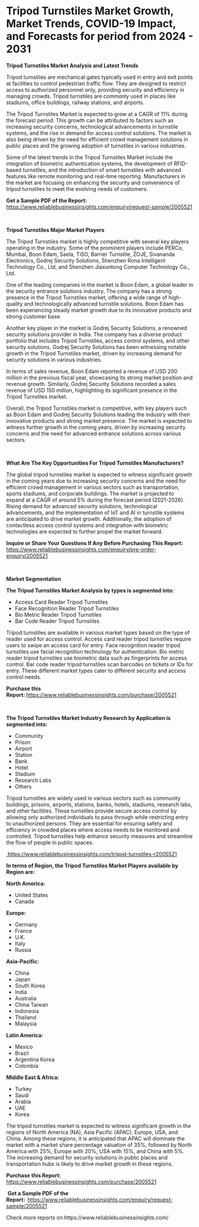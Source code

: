 <p><h1>Tripod Turnstiles Market Growth, Market Trends, COVID-19 Impact, and Forecasts for period from 2024 - 2031</h1></p><p><strong>Tripod Turnstiles Market Analysis and Latest Trends</strong></p>
<p><p>Tripod turnstiles are mechanical gates typically used in entry and exit points at facilities to control pedestrian traffic flow. They are designed to restrict access to authorized personnel only, providing security and efficiency in managing crowds. Tripod turnstiles are commonly used in places like stadiums, office buildings, railway stations, and airports.</p><p>The Tripod Turnstiles Market is expected to grow at a CAGR of 11% during the forecast period. This growth can be attributed to factors such as increasing security concerns, technological advancements in turnstile systems, and the rise in demand for access control solutions. The market is also being driven by the need for efficient crowd management solutions in public places and the growing adoption of turnstiles in various industries.</p><p>Some of the latest trends in the Tripod Turnstiles Market include the integration of biometric authentication systems, the development of RFID-based turnstiles, and the introduction of smart turnstiles with advanced features like remote monitoring and real-time reporting. Manufacturers in the market are focusing on enhancing the security and convenience of tripod turnstiles to meet the evolving needs of customers.</p></p>
<p><strong>Get a Sample PDF of the Report:&nbsp;</strong> <a href="https://www.reliablebusinessinsights.com/enquiry/request-sample/2005521">https://www.reliablebusinessinsights.com/enquiry/request-sample/2005521</a></p>
<p>&nbsp;</p>
<p><strong>Tripod Turnstiles Major Market Players</strong></p>
<p><p>The Tripod Turnstiles market is highly competitive with several key players operating in the industry. Some of the prominent players include PERCo, Mumbai, Boon Edam, Saela, TiSO, Barrier Turnstile, ZOJE, Sivananda Electronics, Godrej Security Solutions, Shenzhen Rona Intelligent Technology Co., Ltd, and Shenzhen Jiaxuntong Computer Technology Co., Ltd.</p><p>One of the leading companies in the market is Boon Edam, a global leader in the security entrance solutions industry. The company has a strong presence in the Tripod Turnstiles market, offering a wide range of high-quality and technologically advanced turnstile solutions. Boon Edam has been experiencing steady market growth due to its innovative products and strong customer base.</p><p>Another key player in the market is Godrej Security Solutions, a renowned security solutions provider in India. The company has a diverse product portfolio that includes Tripod Turnstiles, access control systems, and other security solutions. Godrej Security Solutions has been witnessing notable growth in the Tripod Turnstiles market, driven by increasing demand for security solutions in various industries.</p><p>In terms of sales revenue, Boon Edam reported a revenue of USD 200 million in the previous fiscal year, showcasing its strong market position and revenue growth. Similarly, Godrej Security Solutions recorded a sales revenue of USD 150 million, highlighting its significant presence in the Tripod Turnstiles market.</p><p>Overall, the Tripod Turnstiles market is competitive, with key players such as Boon Edam and Godrej Security Solutions leading the industry with their innovative products and strong market presence. The market is expected to witness further growth in the coming years, driven by increasing security concerns and the need for advanced entrance solutions across various sectors.</p></p>
<p>&nbsp;</p>
<p><strong>What Are The Key Opportunities For Tripod Turnstiles Manufacturers?</strong></p>
<p><p>The global tripod turnstiles market is expected to witness significant growth in the coming years due to increasing security concerns and the need for efficient crowd management in various sectors such as transportation, sports stadiums, and corporate buildings. The market is projected to expand at a CAGR of around 5% during the forecast period (2021-2026). Rising demand for advanced security solutions, technological advancements, and the implementation of IoT and AI in turnstile systems are anticipated to drive market growth. Additionally, the adoption of contactless access control systems and integration with biometric technologies are expected to further propel the market forward.</p></p>
<p><strong>Inquire or Share Your Questions If Any Before Purchasing This Report:</strong> <a href="https://www.reliablebusinessinsights.com/enquiry/pre-order-enquiry/2005521">https://www.reliablebusinessinsights.com/enquiry/pre-order-enquiry/2005521</a></p>
<p>&nbsp;</p>
<p><strong>Market Segmentation</strong></p>
<p><strong>The Tripod Turnstiles Market Analysis by types is segmented into:</strong></p>
<p><ul><li>Access Card Reader Tripod Turnstiles</li><li>Face Recognition Reader Tripod Turnstiles</li><li>Bio Metric Reader Tripod Turnstiles</li><li>Bar Code Reader Tripod Turnstiles</li></ul></p>
<p><p>Tripod turnstiles are available in various market types based on the type of reader used for access control. Access card reader tripod turnstiles require users to swipe an access card for entry. Face recognition reader tripod turnstiles use facial recognition technology for authentication. Bio metric reader tripod turnstiles use biometric data such as fingerprints for access control. Bar code reader tripod turnstiles scan barcodes on tickets or IDs for entry. These different market types cater to different security and access control needs.</p></p>
<p><strong>Purchase this Report:&nbsp;</strong><a href="https://www.reliablebusinessinsights.com/purchase/2005521">https://www.reliablebusinessinsights.com/purchase/2005521</a></p>
<p>&nbsp;</p>
<p><strong>The Tripod Turnstiles Market Industry Research by Application is segmented into:</strong></p>
<p><ul><li>Community</li><li>Prison</li><li>Airport</li><li>Station</li><li>Bank</li><li>Hotel</li><li>Stadium</li><li>Research Labs</li><li>Others</li></ul></p>
<p><p>Tripod turnstiles are widely used in various sectors such as community buildings, prisons, airports, stations, banks, hotels, stadiums, research labs, and other facilities. These turnstiles provide secure access control by allowing only authorized individuals to pass through while restricting entry to unauthorized persons. They are essential for ensuring safety and efficiency in crowded places where access needs to be monitored and controlled. Tripod turnstiles help enhance security measures and streamline the flow of people in public spaces.</p></p>
<p><a href="https://www.reliablebusinessinsights.com/tripod-turnstiles-r2005521">&nbsp;https://www.reliablebusinessinsights.com/tripod-turnstiles-r2005521</a></p>
<p><strong>In terms of Region, the Tripod Turnstiles Market Players available by Region are:</strong></p>
<p>
    <p> <strong> North America: </strong>
        <ul>
            <li>United States</li>
            <li>Canada</li>
        </ul>
        </p> 
    <p> <strong> Europe: </strong>
        <ul>
            <li>Germany</li>
            <li>France</li>
            <li>U.K.</li>
            <li>Italy</li>
            <li>Russia</li>
        </ul>
        </p> 
    <p> <strong> Asia-Pacific: </strong>
        <ul>
            <li>China</li>
            <li>Japan</li>
            <li>South Korea</li>
            <li>India</li>
            <li>Australia</li>
            <li>China Taiwan</li>
            <li>Indonesia</li>
            <li>Thailand</li>
            <li>Malaysia</li>
        </ul>
        </p> 
    <p> <strong> Latin America: </strong>
        <ul>
            <li>Mexico</li>
            <li>Brazil</li>
            <li>Argentina Korea</li>
            <li>Colombia</li>
        </ul>
        </p> 
    <p> <strong> Middle East & Africa: </strong>
        <ul>
            <li>Turkey</li>
            <li>Saudi</li>
            <li>Arabia</li>
            <li>UAE</li>
            <li>Korea</li>
        </ul>
    </p>
    </p>
<p><p>The tripod turnstiles market is expected to witness significant growth in the regions of North America (NA), Asia Pacific (APAC), Europe, USA, and China. Among these regions, it is anticipated that APAC will dominate the market with a market share percentage valuation of 35%, followed by North America with 25%, Europe with 20%, USA with 15%, and China with 5%. The increasing demand for security solutions in public places and transportation hubs is likely to drive market growth in these regions.</p></p>
<p><strong>Purchase this Report: </strong><a href="https://www.reliablebusinessinsights.com/purchase/2005521">https://www.reliablebusinessinsights.com/purchase/2005521</a></p>
<p>&nbsp;<strong>Get a Sample PDF of the Report:&nbsp;&nbsp;</strong><a href="https://www.reliablebusinessinsights.com/enquiry/request-sample/2005521">https://www.reliablebusinessinsights.com/enquiry/request-sample/2005521</a></p>
<p><strong></strong></p>
<p>Check more reports on https://www.reliablebusinessinsights.com/</p>